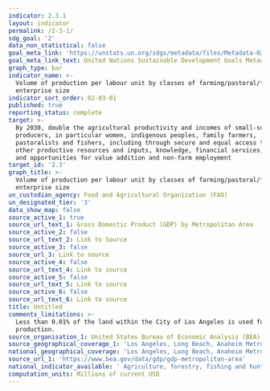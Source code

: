 ```yaml
---
indicator: 2.3.1
layout: indicator
permalink: /2-3-1/
sdg_goal: '2'
data_non_statistical: false
goal_meta_link: 'https://unstats.un.org/sdgs/metadata/files/Metadata-02-03-01.pdf'
goal_meta_link_text: United Nations Sustainable Development Goals Metadata (PDF 4.0 MB)
graph_type: bar
indicator_name: >-
  Volume of production per labour unit by classes of farming/pastoral/forestry
  enterprise size
indicator_sort_order: 02-03-01
published: true
reporting_status: complete
target: >-
  By 2030, double the agricultural productivity and incomes of small-scale food
  producers, in particular women, indigenous peoples, family farmers,
  pastoralists and fishers, including through secure and equal access to land,
  other productive resources and inputs, knowledge, financial services, markets
  and opportunities for value addition and non-farm employment
target_id: '2.3'
graph_title: >-
  Volume of production per labour unit by classes of farming/pastoral/forestry
  enterprise size
un_custodian_agency: Food and Agricultural Organization (FAO)
un_designated_tier: '3'
data_show_map: false
source_active_1: true
source_url_text_1: Gross Domestic Product (GDP) by Metropolitan Area
source_active_2: false
source_url_text_2: Link to Source
source_active_3: false
source_url_3: Link to source
source_active_4: false
source_url_text_4: Link to source
source_active_5: false
source_url_text_5: Link to source
source_active_6: false
source_url_text_6: Link to source
title: Untitled
comments_limitations: >-
  Less than 0.01% of the land within the City of Los Angeles is used for food
  production.
source_organisation_1: United States Bureau of Economic Analysis (BEA)
source_geographical_coverage_1: 'Los Angeles, Long Beach, Anaheim Metropolitan Statistical Area'
national_geographical_coverage: 'Los Angeles, Long Beach, Anaheim Metropolitan Statistical Area'
source_url_1: 'https://www.bea.gov/data/gdp/gdp-metropolitan-area'
national_indicator_available: ' Agriculture, forestry, fishing and hunting GDP and as a proportion of total GDP'
computation_units: Millions of current USD
---
```

